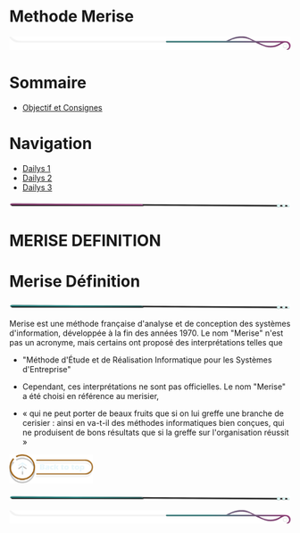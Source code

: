 # Methode Merise

<!-- Main image  -->

![border](./assets/line/border_deco_rt.png)

# Sommaire

- [Objectif et Consignes](#objectif-et-consignes)

# Navigation

- [Dailys 1](./doc/dailys_1.md)
- [Dailys 2](./doc/dailys_2.md)
- [Dailys 3](./doc/dailys_3.md)

![border](./assets/line/line-pink-point_l.png)

# MERISE DEFINITION

# Merise Définition

![border](./assets/line/line-teal-point_l.png)

Merise est une méthode française d'analyse et de conception des systèmes d'information, développée à la fin des années 1970. Le nom "Merise" n'est pas un acronyme, mais certains ont proposé des interprétations telles que

- "Méthode d'Étude et de Réalisation Informatique pour les Systèmes d'Entreprise"

- Cependant, ces interprétations ne sont pas officielles. Le nom "Merise" a été choisi en référence au merisier,

- « qui ne peut porter de beaux fruits que si on lui greffe une branche de cerisier : ainsi en va-t-il des méthodes informatiques bien conçues, qui ne produisent de bons résultats que si la greffe sur l'organisation réussit »

<a href="#sommaire">
<img src="assets/button/back_to_top.png" alt="Home page" style="width: 150px; height: auto;">
</a>

![border](./assets/line/line-teal-point_l.png)

![border](./assets/line/border_deco_rt.png)
